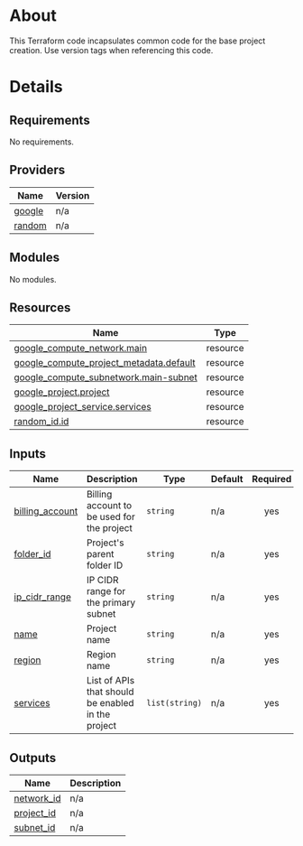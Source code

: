 # About
This Terraform code incapsulates common code for the base project creation.
Use version tags when referencing this code.
# Details
<!-- BEGIN_TF_DOCS -->
## Requirements

No requirements.

## Providers

| Name | Version |
|------|---------|
| <a name="provider_google"></a> [google](#provider\_google) | n/a |
| <a name="provider_random"></a> [random](#provider\_random) | n/a |

## Modules

No modules.

## Resources

| Name | Type |
|------|------|
| [google_compute_network.main](https://registry.terraform.io/providers/hashicorp/google/latest/docs/resources/compute_network) | resource |
| [google_compute_project_metadata.default](https://registry.terraform.io/providers/hashicorp/google/latest/docs/resources/compute_project_metadata) | resource |
| [google_compute_subnetwork.main-subnet](https://registry.terraform.io/providers/hashicorp/google/latest/docs/resources/compute_subnetwork) | resource |
| [google_project.project](https://registry.terraform.io/providers/hashicorp/google/latest/docs/resources/project) | resource |
| [google_project_service.services](https://registry.terraform.io/providers/hashicorp/google/latest/docs/resources/project_service) | resource |
| [random_id.id](https://registry.terraform.io/providers/hashicorp/random/latest/docs/resources/id) | resource |

## Inputs

| Name | Description | Type | Default | Required |
|------|-------------|------|---------|:--------:|
| <a name="input_billing_account"></a> [billing\_account](#input\_billing\_account) | Billing account to be used for the project | `string` | n/a | yes |
| <a name="input_folder_id"></a> [folder\_id](#input\_folder\_id) | Project's parent folder ID | `string` | n/a | yes |
| <a name="input_ip_cidr_range"></a> [ip\_cidr\_range](#input\_ip\_cidr\_range) | IP CIDR range for the primary subnet | `string` | n/a | yes |
| <a name="input_name"></a> [name](#input\_name) | Project name | `string` | n/a | yes |
| <a name="input_region"></a> [region](#input\_region) | Region name | `string` | n/a | yes |
| <a name="input_services"></a> [services](#input\_services) | List of APIs that should be enabled in the project | `list(string)` | n/a | yes |

## Outputs

| Name | Description |
|------|-------------|
| <a name="output_network_id"></a> [network\_id](#output\_network\_id) | n/a |
| <a name="output_project_id"></a> [project\_id](#output\_project\_id) | n/a |
| <a name="output_subnet_id"></a> [subnet\_id](#output\_subnet\_id) | n/a |
<!-- END_TF_DOCS -->